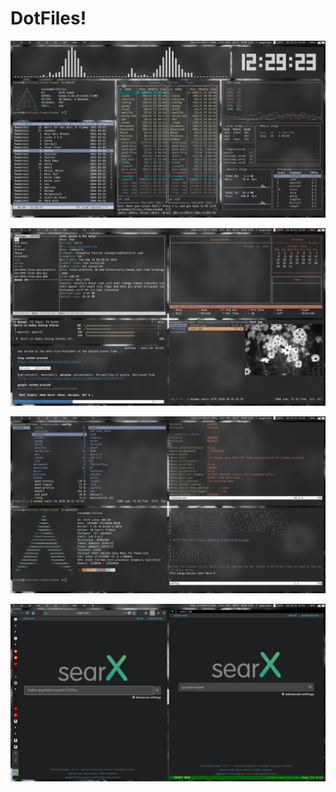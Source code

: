 # DotFiles!

![alt text](https://raw.githubusercontent.com/Im-Nameless/DotFiles/master/2018-10-21_12-29-23.png)

![alt text](https://raw.githubusercontent.com/Im-Nameless/DotFiles/master/2018-10-21_12-29-57.png)

![alt text](https://raw.githubusercontent.com/Im-Nameless/DotFiles/master/2018-10-21_12-29-32.png)

![alt text](https://raw.githubusercontent.com/Im-Nameless/DotFiles/master/2018-10-21_12-33-06.png)
